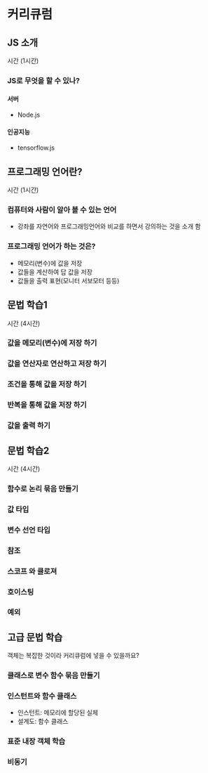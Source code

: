 # 커리큐럼
## JS 소개
시간 (1시간)
### JS로 무엇을 할 수 있나?
#### 서버
- Node.js
#### 인공지능
- tensorflow.js
#### 

## 프로그래밍 언어란?
시간 (1시간)
### 컴퓨터와 사람이 알아 볼 수 있는 언어
- 강좌를 자연어와 프로그래밍언어와 비교를 하면서 강의하는 것을 소개 함
### 프로그래밍 언어가 하는 것은?
- 메모리(변수)에 값을 저장
- 값들을 계산하여 답 값을 저장 
- 값들을 출력 표현(모니터 서보모터 등등)


## 문법 학습1
시간 (4시간)
### 값을 메모리(변수)에 저장 하기
### 값을 연산자로 연산하고 저장 하기
### 조건을 통해 값을 저장 하기
### 반복을 통해 값을 저장 하기
### 값을 출력 하기

## 문법 학습2
시간 (4시간)
### 함수로 논리 묶음 만들기
### 값 타입
### 변수 선언 타입
### 참조
### 스코프 와 클로져
### 호이스팅
### 예외

## 고급 문법 학습
객체는 복잡한 것이라 커리큐럼에 넣을 수 있을까요?
### 클래스로 변수 함수 묶음 만들기
### 인스턴트와 함수 클래스
- 인스턴트: 메모리에 할당된 실체
- 설계도: 함수 클래스
### 표준 내장 객체 학습
### 비동기




